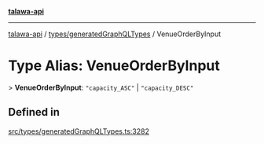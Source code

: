 [**talawa-api**](../../../README.md)

***

[talawa-api](../../../modules.md) / [types/generatedGraphQLTypes](../README.md) / VenueOrderByInput

# Type Alias: VenueOrderByInput

\> **VenueOrderByInput**: `"capacity_ASC"` \| `"capacity_DESC"`

## Defined in

[src/types/generatedGraphQLTypes.ts:3282](https://github.com/PalisadoesFoundation/talawa-api/blob/5c5b29a0ea487bda8306089fe128f43f3be29f94/src/types/generatedGraphQLTypes.ts#L3282)
